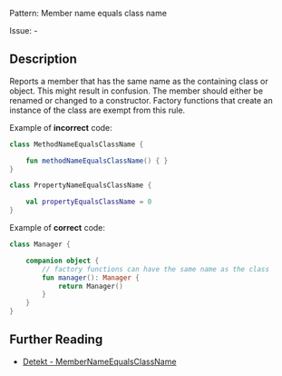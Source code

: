 Pattern: Member name equals class name

Issue: -

## Description

Reports a member that has the same name as the containing class or object. This might result in confusion. The member should either be renamed or changed to a constructor. Factory functions that create an instance of the class are exempt from this rule.

Example of **incorrect** code:

```kotlin
class MethodNameEqualsClassName {

    fun methodNameEqualsClassName() { }
}

class PropertyNameEqualsClassName {

    val propertyEqualsClassName = 0
}
```

Example of **correct** code:

```kotlin
class Manager {

    companion object {
        // factory functions can have the same name as the class
        fun manager(): Manager {
            return Manager()
        }
    }
}
```

## Further Reading

* [Detekt - MemberNameEqualsClassName](https://detekt.dev/docs/rules/naming/#membernameequalsclassname)